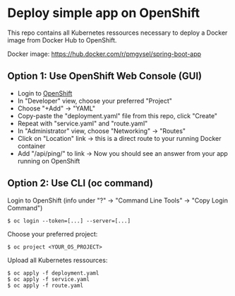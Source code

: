 # Deploy simple app on OpenShift

This repo contains all Kubernetes ressources necessary to deploy a Docker image from Docker Hub to OpenShift.

Docker image: https://hub.docker.com/r/pmgysel/spring-boot-app

## Option 1: Use OpenShift Web Console (GUI)

* Login to [OpenShift](https://manage.openshift.com/sign_in)
* In "Developer" view, choose your preferred "Project"
* Choose "+Add" -> "YAML"
* Copy-paste the "deployment.yaml" file from this repo, click "Create"
* Repeat with "service.yaml" and "route.yaml"
* In "Administrator" view, choose "Networking" -> "Routes"
* Click on "Location" link -> this is a direct route to your running Docker container
* Add "/api/ping/" to link -> Now you should see an answer from your app running on OpenShift

## Option 2: Use CLI (oc command)

Login to OpenShift (info under "?" -> "Command Line Tools" -> "Copy Login Command")
```shell
$ oc login --token=[...] --server=[...]
```

Choose your preferred project:
```shell
$ oc project <YOUR_OS_PROJECT>
```

Upload all Kubernetes ressources:
```shell
$ oc apply -f deployment.yaml
$ oc apply -f service.yaml
$ oc apply -f route.yaml
```

